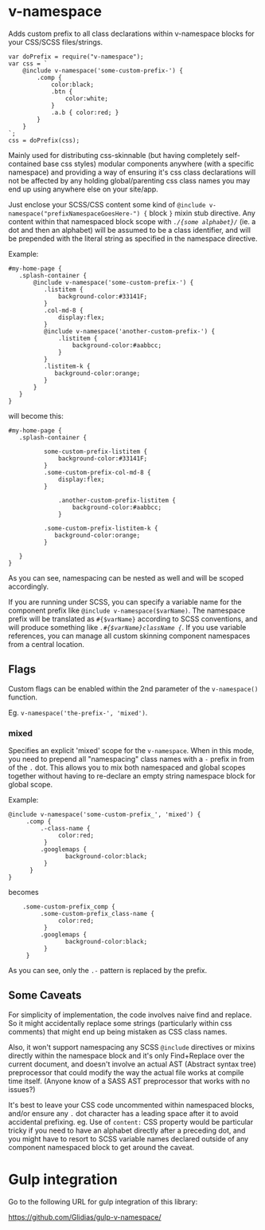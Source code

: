 # v-namespace
Adds custom prefix to all class declarations within v-namespace blocks for your CSS/SCSS files/strings.

    var doPrefix = require("v-namespace");
    var css = `
        @include v-namespace('some-custom-prefix-') {
            .comp {
                color:black;
                .btn {
                    color:white;
                }
                .a.b { color:red; }
            }
        }
    `;
    css = doPrefix(css);

Mainly used for distributing css-skinnable (but having completely self-contained base css styles) modular components anywhere (with a specific namespace) and providing a way of ensuring it's css class declarations will not be affected by any holding global/parenting css class names you may end up using anywhere else on your site/app.

Just enclose your SCSS/CSS content some kind of `@include v-namespace("prefixNamespaceGoesHere-") {` block `}` mixin stub directive. Any content within that namespaced block  scope with _`./{some alphabet}/`_  (ie. a dot and then an alphabet) will be assumed to be a class identifier, and will be prepended with the literal string as specified in the namespace directive.

Example:

    #my-home-page {
       .splash-container {
           @include v-namespace('some-custom-prefix-') {
              .listitem {
                  background-color:#33141F;
              }
              .col-md-8 {
                  display:flex;
              }
              @include v-namespace('another-custom-prefix-') {
                  .listitem {
                      background-color:#aabbcc;
                  }
              }
              .listitem-k {
                 background-color:orange;
              }
           }
       }
    }
    
will become this:

    #my-home-page {
       .splash-container {
         
              some-custom-prefix-listitem {
                  background-color:#33141F;
              }
              .some-custom-prefix-col-md-8 {
                  display:flex;
              }
             
                  .another-custom-prefix-listitem {
                      background-color:#aabbcc;
                  }
              
              .some-custom-prefix-listitem-k {
                 background-color:orange;
              }
           
       }
    }
    
As you can see, namespacing can be nested as well and will be scoped accordingly.
  
If you are running under SCSS, you can specify a variable name for the component prefix like `@include v-namespace($varName)`. The namespace prefix will be translated as `#{$varName}` according to SCSS conventions, and will produce something like _`.#{$varName}className {`_. If you use variable references, you can manage all custom skinning component namespaces from a central location.

## Flags

Custom flags can be enabled within the 2nd parameter of the `v-namespace()` function. 

Eg. `v-namespace('the-prefix-', 'mixed')`.

### mixed

Specifies an explicit 'mixed' scope for  the `v-namespace`. When in this mode, you need to prepend all "namespacing" class names with a `-` prefix in from of the `.` dot. This allows you to mix both namespaced and global scopes together without having to re-declare an empty string namespace block for global scope.

Example:

    @include v-namespace('some-custom-prefix_', 'mixed') {
         .comp {
             .-class-name {
                  color:red;
              } 
             .googlemaps {
                    background-color:black;
              }
          }
    }
  
  becomes
  
        .some-custom-prefix_comp {
             .some-custom-prefix_class-name {
                  color:red;
              } 
             .googlemaps {
                    background-color:black;
              }
         }
   
 As you can see, only the `.-` pattern is replaced by the prefix.
 
## Some Caveats
 
For simplicity of implementation, the code involves naive find and replace. So it might accidentally replace some strings (particularly within css comments) that might end up being mistaken as CSS class names. 

Also, it won't support namespacing any SCSS `@include` directives or mixins directly within the namespace block and it's only Find+Replace over the current document, and doesn't involve an actual AST (Abstract syntax tree) preprocessor that could modify the way the actual file works at compile time itself.  (Anyone know of a SASS AST preprocessor that works with no issues?)

It's best to leave your CSS code uncommented within namespaced blocks, and/or ensure any `.` dot character has a leading space after it to avoid accidental prefixing. eg. Use of `content:` CSS property would be particular tricky if you need to have an alphabet directly after a preceding dot, and you might have to resort to SCSS variable names declared outside of any component namespaced block to get around the caveat.
 
 
# Gulp integration
 
Go to the following URL for gulp integration of this library:
 
https://github.com/Glidias/gulp-v-namespace/
